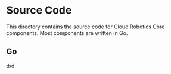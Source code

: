 # Source Code

This directory contains the source code for Cloud Robotics Core components. Most
components are written in Go.

## Go

tbd
